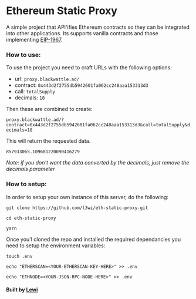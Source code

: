 # Ethereum Static Proxy

A simple project that API'ifies Ethereum contracts so they can be integrated into other applications. Its supports vanilla contracts and those implementing [EIP-1967](https://eips.ethereum.org/EIPS/eip-1967).

### How to use:

To use the project you need to craft URLs with the following options:

- url: `proxy.blackwattle.ad/`
- contract: `0x443d2f2755db5942601fa062cc248aaa153313d3`
- call: `totalSupply`
- decimals: `18`

Then these are combined to create:

`proxy.blackwattle.ad/?contract=0x443d2f2755db5942601fa062cc248aaa153313d3&call=totalSupply&decimals=18`

This will return the requested data.

`857933065.109681220090416279`

*Note: if you don't want the data converted by the decimals, just remove the decimals parameter*

### How to setup:

In order to setup your own instance of this server, do the following:

```
git clone https://github.com/l3wi/eth-static-proxy.git

cd eth-static-proxy

yarn 
```

Once you'l cloned the repo and installed the required dependancies you need to setup the environment variables:

```
touch .env

echo "ETHERSCAN=<YOUR-ETHERSCAN-KEY-HERE>" >> .env

echo "ETHNODE=<YOUR-JSON-RPC-NODE-HERE>" >> .env
```

#### Built by [Lewi](https://twitter.com/LewisFreiberg)

